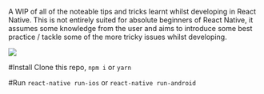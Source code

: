 A WIP of all of the noteable tips and tricks learnt whilst developing in React Native. This is not entirely suited for absolute beginners of React Native, it assumes some knowledge from the user and aims to introduce some best practice / tackle some of the more tricky issues whilst developing.

<img src="http://g.recordit.co/nizLkTLeP7.gif"/>



#Install
Clone this repo, ```npm i``` or ```yarn```

#Run
```react-native run-ios``` or ```react-native run-android```
